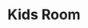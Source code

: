 ---
title: Kids Room
credit: Production Designer
project: Flight
img_src: /assets/images/Flight6A.jpg
featured: Film Portfolio
---